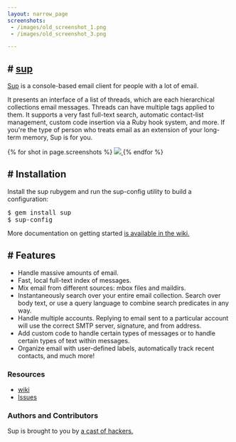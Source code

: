 ```yaml
---
layout: narrow_page
screenshots:
 - /images/old_screenshot_1.png
 - /images/old_screenshot_3.png

---
```

## # [sup](https://github.com/sup-heliotrope/sup/)
[Sup](https://github.com/sup-heliotrope/sup/) is a console-based email client for people with a lot of email.

It presents an interface of a list of threads, which are each hierarchical collections email messages.
Threads can have multiple tags applied to them.
It supports a very fast full-text search, automatic contact-list management, custom code insertion via a Ruby hook system, and more.
If you're the type of person who treats email as an extension of your long-term memory, Sup is for you.

{% for shot in page.screenshots %}
<a href="{{shot}}">
  <img src="{{shot}}"/>
</a>
{% endfor %}

## # Installation
Install the sup rubygem and run the sup-config utility to build a configuration:

<pre>
$ gem install sup
$ sup-config
</pre>

More documentation on getting started [is available in the wiki.](https://github.com/sup-heliotrope/sup/wiki#installation)

## # Features
 * Handle massive amounts of email.
 * Fast, local full-text index of messages.
 * Mix email from different sources: mbox files and maildirs.
 * Instantaneously search over your entire email collection. Search over body text, or use a query language to combine search predicates in any way.
 * Handle multiple accounts. Replying to email sent to a particular account will use the correct SMTP server, signature, and from address.
 * Add custom code to handle certain types of messages or to handle certain types of text within messages.
 * Organize email with user-defined labels, automatically track recent contacts, and much more!

### Resources
 * [wiki](https://github.com/sup-heliotrope/sup/wiki)
 * [Issues](https://github.com/sup-heliotrope/sup/issues)

### Authors and Contributors
Sup is brought to you by [a cast of hackers.](https://github.com/sup-heliotrope/sup/wiki/Development:-Administration-and-Team)
